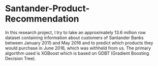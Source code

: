 # Santander-Product-Recommendation
In this research project, I try to take an approximately 13.6 million row dataset containing information about customers of Santander Banks between January 2015 and May 2016 and to predict which products they would purchase in June 2016, which was withheld from us. The primary algorithm used is XGBoost which is based on GDBT (Gradient Boosting Decision Tree).

